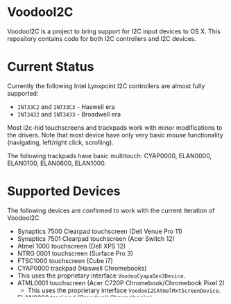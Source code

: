 # VoodooI2C

VoodooI2C is a project to bring support for I2C input devices to OS X. This repository contains code for both I2C controllers and I2C devices.

# Current Status

Currently the following Intel Lynxpoint I2C controllers are almost fully supported:
* `INT33C2` and `INT33C3` - Haswell era
* `INT3432` and `INT3433` - Broadwell era

Most i2c-hid touchscreens and trackpads work with minor modifications to the drivers. Note that most device have only very basic mouse functionality (navigating, left/right click, scrolling).

The following trackpads have basic multitouch: CYAP0000, ELAN0000, ELAN0100, ELAN0600, ELAN1000.

# Supported Devices
The following devices are confirmed to work with the current iteration of VoodooI2C

* Synaptics 7500 Clearpad touchscreen (Dell Venue Pro 11)
* Synaptics 7501 Clearpad touchscreen (Acer Switch 12)
* Atmel 1000 touchscreen (Dell XPS 12)
* NTRG 0001 touchscreen (Surface Pro 3)
* FTSC1000 touchscreen (Cube i7)
* CYAP0000 trackpad (Haswell Chromebooks)
 * This uses the proprietary interface `VoodooCyapaGen3Device`.
* ATML0001 touchscreen (Acer C720P Chromebook/Chromebook Pixel 2)
  * This uses the proprietary interface `VoodooI2CAtmelMxtScreenDevice`.
* ELAN0000 trackpad (Broadwell Chromebooks)
 * This uses the proprietary interface `VoodooElanTouchpadDevice`

# Helping out and testing

We are always looking for people with computers that have I2C controllers to help ensure these drivers will work for them.

The first step to setting up debugging is to open up IORegExplorer (v2.1) and search for `INT33C2` and `INT33C3` or `INT3432` and `INT3433`. If you find something, great! Contact @alexandred at http://gitter.im/alexandred/VoodooI2C and we'll see what kind of support your device will have.

If not (and you still suspect that you have I2C devices), you may need to patch your DSDT to ensure that OS X can properly enumerate the devices. You can see the wiki for instructions on how to do this.

# License

This program is protected by the GPL license. Please refer to the `LICENSE.txt` file for more information

# Contributing

We are looking for competent C++, OS X kernel, Linux kernel, I2C, HID etc developers to help bring this project into a usable state! Here are the guidelines for contributing:

* Fork this repository and clone to your local machine
* Create a new feature branch and add commits
* Push your feature branch to your fork
* Submit a pull request upstream
